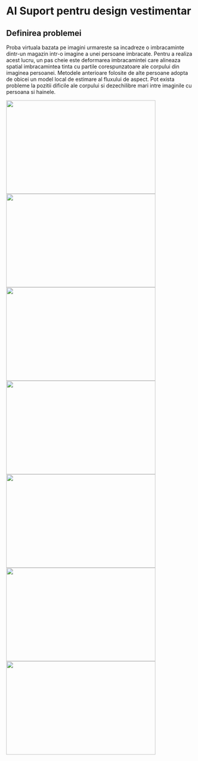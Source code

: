 # AI Suport pentru design vestimentar

## Definirea problemei
Proba virtuala bazata pe imagini urmareste sa incadreze o imbracaminte dintr-un
magazin intr-o imagine a unei persoane imbracate. Pentru a realiza acest lucru, un
pas cheie este deformarea imbracamintei care alineaza spatial imbracamintea tinta
cu partile corespunzatoare ale corpului din imaginea persoanei. Metodele anterioare folosite de alte persoane adopta de obicei un model local de estimare al fluxului de aspect. Pot exista probleme la pozitii dificile ale corpului si dezechilibre mari
intre imaginile cu persoana si hainele.


<p float="left">
 <img src="https://user-images.githubusercontent.com/63847951/173662827-98fb626b-6e6a-41ba-a935-3c2512caa6df.png" width="400" height="250" />
<img src="https://user-images.githubusercontent.com/63847951/173662857-c8a11338-6893-4606-8e6c-848e1024e920.png" width="400" height="250" />
<img src="https://user-images.githubusercontent.com/63847951/173662960-da17863d-bfa4-49aa-925f-b68e444a98fc.png" width="400" height="250" />
 
 <img src="https://user-images.githubusercontent.com/63847951/173663001-2b29258c-c764-487d-941a-dce59b1d1eda.png" width="400" height="250" />
  <img src="https://user-images.githubusercontent.com/63847951/173663041-4466699d-5fff-4778-8a01-12886eb049d6.png" width="400" height="250" />
 <img src="https://user-images.githubusercontent.com/63847951/173663066-f5118d58-0fde-4764-b87e-0af7d6319800.png" width="400" height="250" />
 <img src="https://user-images.githubusercontent.com/63847951/173663093-8ba8401d-f2c3-400a-86de-334ad88b095b.png" width="400" height="250" />
</p>

